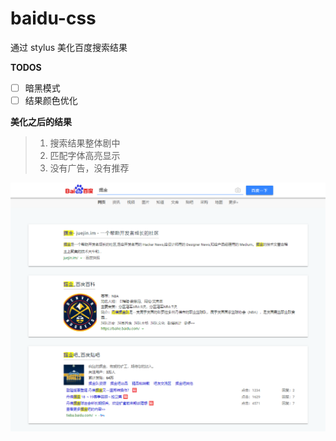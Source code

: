 # baidu-css
通过 stylus 美化百度搜索结果

**TODOS**

- [ ] 暗黑模式
- [ ] 结果颜色优化

**美化之后的结果**

> 	1. 搜索结果整体剧中
>  	2. 匹配字体高亮显示
>  	3. 没有广告，没有推荐

![1562289578464](README.assets/1562289578464.png)